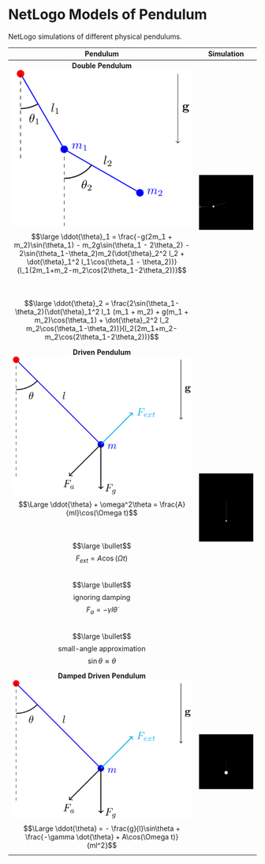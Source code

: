 # NetLogo Models of Pendulum
NetLogo simulations of different physical pendulums.

| Pendulum               | Simulation            |
|:------------------------:|-----------------------|
| **Double Pendulum** <br> <img src="double-pendulum.png" width="400"/> <br> $$\large \ddot{\theta}_1 = \frac{-g(2m_1 + m_2)\sin(\theta_1) - m_2g\sin(\theta_1 - 2\theta_2) - 2\sin(\theta_1-\theta_2)m_2(\dot{\theta}_2^2 l_2 + \dot{\theta}_1^2 l_1\cos(\theta_1 - \theta_2))}{l_1(2m_1+m_2-m_2\cos(2\theta_1-2\theta_2))}$$ <br> <br> $$\large \ddot{\theta}_2 = \frac{2\sin(\theta_1-\theta_2)(\dot{\theta}_1^2 l_1 (m_1 + m_2) + g(m_1 + m_2)\cos(\theta_1) + \dot{\theta}_2^2 l_2 m_2\cos(\theta_1-\theta_2))}{l_2(2m_1+m_2-m_2\cos(2\theta_1-2\theta_2))}$$ | <img src="double-simulation.gif" width="400"/> |
| **Driven Pendulum** <br> <img src="damped-driven-pendulum.png" width="400"/> <br> $$\Large \ddot{\theta} + \omega^2\theta = \frac{A}{ml}\cos(\Omega t)$$ <br> <br> $$\large \bullet$$ $$F_{ext} = A\cos(\Omega t)$$ <br> $$\large \bullet$$ ignoring damping $$F_a = -\gamma l \dot{\theta}$$ <br> $$\large \bullet$$ small-angle approximation $$\sin\theta \approx \theta$$ | <img src="driven-simulation.gif" width="400"/> |
| **Damped Driven Pendulum** <br> <img src="damped-driven-pendulum.png" width="400"/> <br> $$\Large \ddot{\theta} = - \frac{g}{l}\sin\theta + \frac{-\gamma \dot{\theta} + A\cos(\Omega t)}{ml^2}$$ | <img src="chaotic-simulation.gif" width="400"/> |
